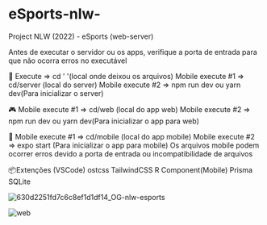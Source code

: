 # eSports-nlw-
Project NLW (2022) - eSports (web-server)

Antes de executar o servidor ou os apps, verifique a porta de entrada para que não ocorra erros no executável

🚀
Execute => cd ' '(local onde deixou os arquivos)
Mobile execute #1 => cd/server (local do server)
Mobile execute #2 => npm run dev ou yarn dev(Para inicializar o server)

🎮
Mobile execute #1 => cd/web (local do app web)
Mobile execute #2 => npm run dev ou yarn dev(Para inicializar o app para web)

📱
Mobile execute #1 => cd/mobile (local do app mobile)
Mobile execute #2 => expo start (Para inicializar o app para mobile)
Os arquivos mobile podem ocorrer erros devido a porta de entrada ou incompatibilidade de arquivos

📦Extenções (VSCode)
ostcss
TailwindCSS
R Component(Mobile)
Prisma
SQLite

![630d2251fd7c6c8ef1d1df14_OG-nlw-esports](https://user-images.githubusercontent.com/110070861/196307612-99412452-4eba-4a09-ac1a-3a92d4a8d18f.jpg)

![web](https://user-images.githubusercontent.com/110070861/196308298-268dae81-bac8-4b81-bd4f-b88816f42ac3.gif)
